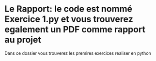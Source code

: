 # Le Rapport: le code est nommé Exercice 1.py et vous trouverez egalement un PDF comme rapport au projet

Dans ce dossier vous trouverez les premires exercices realiser en python
